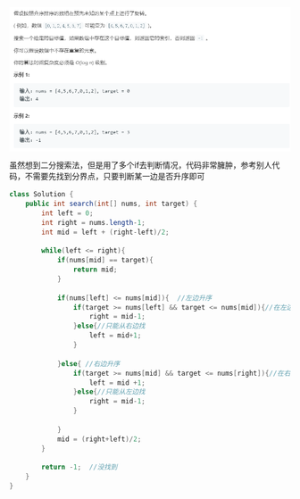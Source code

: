 <img src="./pictures/Annotation 2020-04-08 144413.png"  div align=center />

虽然想到二分搜索法，但是用了多个if去判断情况，代码非常臃肿，参考别人代码，不需要先找到分界点，只要判断某一边是否升序即可

```java
class Solution {
    public int search(int[] nums, int target) {
        int left = 0;
        int right = nums.length-1;
        int mid = left + (right-left)/2;

        while(left <= right){
            if(nums[mid] == target){
                return mid;
            }

            if(nums[left] <= nums[mid]){  //左边升序
                if(target >= nums[left] && target <= nums[mid]){//在左边范围内
                    right = mid-1;
                }else{//只能从右边找
                    left = mid+1;
                }

            }else{ //右边升序
                if(target >= nums[mid] && target <= nums[right]){//在右边范围内
                    left = mid +1;
                }else{//只能从左边找
                    right = mid-1;
                }

            }
            mid = (right+left)/2;
        }

        return -1;  //没找到
    }
}
```